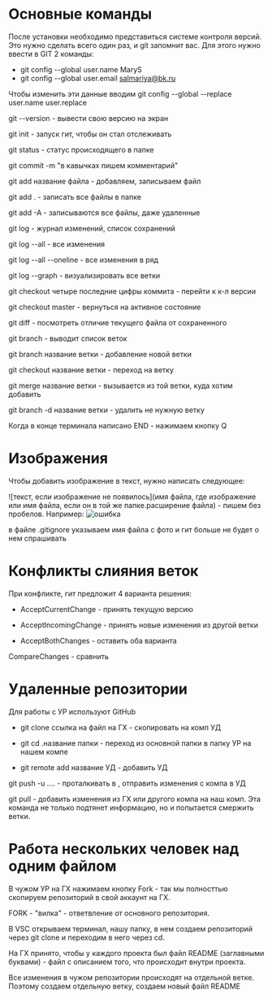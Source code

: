 # Основные команды

После установки необходимо представиться системе контроля версий. Это нужно сделать всего один раз, и git запомнит вас. Для этого нужно ввести в GIT 2 команды:

* git config --global user.name MaryS
* git config --global user.email salmariya@bk.ru

Чтобы изменить эти данные вводим git config --global --replace user.name user.replace

git --version - вывести свою версию на экран

git init - запуск гит, чтобы он стал отслеживать

git status - статус происходящего в папке

git commit -m "в кавычках пишем комментарий" 

git add название файла - добавляем, записываем файл

git add . - записать все файлы в  папке

git add -A - записываются все файлы, даже удаленные

git log - журнал изменений, список сохранений

git log --all - все изменения

git log --all --oneline - все изменения в ряд

git log --graph - визуализировать все ветки

git checkout четыре последние цифры коммита - перейти к к-л версии

git checkout master - вернуться на активное состояние

git diff - посмотреть отличие текущего файла от сохраненного

git branch - выводит список веток

git branch название ветки - добавление новой ветки

git checkout название ветки - переход на ветку

git merge название ветки - вызывается из той ветки, куда хотим добавить

git branch -d название ветки - удалить не нужную ветку

Когда в конце терминала написано END - нажимаем кнопку Q

# Изображения

Чтобы добавить изображение в текст, нужно написать следующее:

![текст, если изображение не появилось](имя файла, где изображение или имя файла, если он в той же папке.расширение файла) - пишем без пробелов. Например:
![ошибка](teftelka.jpg)

в файле .gitignore указываем имя файла с фото и гит больше не будет о нем спрашивать

# Конфликты слияния веток

При конфликте, гит предложит 4 варианта решения:

* AcceptCurrentChange - принять текущую версию

* AcceptIncomingChange - принять новые изменения из другой ветки

* AcceptBothChanges - оставить оба варианта

CompareChanges - сравнить

# Удаленные репозитории

Для работы с УР используют GitHub

* git clone ссылка на файл на ГХ - скопировать на комп УД

* git cd .название папки - переход из основной папки в папку УР на нашем компе

* git remote add название УД - добавить УД

git push -u ....  - проталкивать в , отправить изменения с компа в УД

git pull - добавить изменения из ГХ или другого компа на наш комп.
Эта команда не только подтянет информацию, но и попытается смержить ветки.

# Работа нескольких человек над одним файлом

В чужом УР на ГХ нажимаем кнопку Fork - так мы полносттью скопируем репозиторий в свой аккаунт на ГХ.

FORK - "вилка" - ответвление от основного репозитория.

В VSC открываем терминал, нашу папку, в нем создаем репозиторий через git clone и переходим в него через cd.

На ГХ принято, чтобы у каждого проекта был файл README (заглавными буквами) - файл с описанием того, что происходит внутри проекта.

Все изменения в чужом репозитории происходят на отдельной ветке. Поэтому создаем отдельную ветку, создаем новый файл README